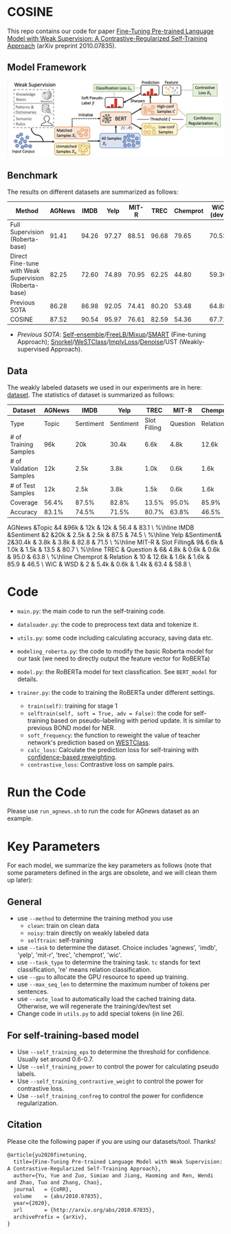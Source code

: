 # COSINE
This repo contains our code for paper [Fine-Tuning Pre-trained Language Model with Weak Supervision: A Contrastive-Regularized Self-Training Approach](https://arxiv.org/abs/2010.07835) (arXiv preprint 2010.07835).

## Model Framework

![BOND-Framework](docs/COSINE.png)

## Benchmark
The results on different datasets are summarized as follows:

| Method | AGNews | IMDB | Yelp | MIT-R | TREC | Chemprot | WiC (dev) |
| ------ | ------- | ----- | ----------- | ------- | -------- | -------- | -------- | 
| Full Supervision (Roberta-base)  | 91.41 | 94.26 | 97.27 |  88.51 | 96.68 | 79.65 |  70.53 |
| Direct Fine-tune with Weak Supervision (Roberta-base) | 82.25 | 72.60 | 74.89 |  70.95 |  62.25 |  44.80 | 59.36 |
| Previous SOTA | 86.28 | 86.98 | 92.05 | 74.41 | 80.20 | 53.48 | 64.88 |
| COSINE | 87.52 | 90.54 | 95.97 | 76.61 | 82.59 | 54.36 | 67.71 | 

- *Previous SOTA*: [Self-ensemble](https://arxiv.org/abs/2002.10345)/[FreeLB](https://openreview.net/forum?id=BygzbyHFvB)[/Mixup](https://openreview.net/forum?id=r1Ddp1-Rb)/[SMART](https://www.aclweb.org/anthology/2020.acl-main.197/) (Fine-tuning Approach); [Snorkel](https://www.ncbi.nlm.nih.gov/pmc/articles/PMC5951191/)/[WeSTClass](https://arxiv.org/abs/1812.11270)/[ImplyLoss](https://openreview.net/forum?id=SkeuexBtDr)/[Denoise](https://arxiv.org/abs/2010.04582)/UST (Weakly-supervised Approach).


## Data

The weakly labeled datasets we used in our experiments are in here: [dataset](data). The statistics of dataset is summarized as follows:

| Dataset | AGNews | IMDB | Yelp | TREC | MIT-R | Chemprot | WiC (dev) |
| ------ | ------- | ----- | ----------- | ------- | -------- | -------- | -------- | 
| Type | Topic | Sentiment | Sentiment |  Slot Filling | Question | Relation |  Word Sense Disambiguation |
| # of Training Samples  | 96k | 20k |  30.4k |  6.6k | 4.8k | 12.6k |  5.4k |
| # of Validation Samples | 12k | 2.5k | 3.8k | 1.0k |  0.6k |    1.6k | 0.6k |
|# of Test Samples | 12k | 2.5k | 3.8k |  1.5k |  0.6k |  1.6k | 1.4k |
| Coverage | 56.4\%  |  87.5\% | 82.8\% | 13.5\% | 95.0\% | 85.9\%  | 63.4\%  |
| Accuracy | 83.1\% | 74.5\% | 71.5\% | 80.7\% | 63.8\% | 46.5\%  | 58.8\%  | 

AGNews &Topic &4 &96k & 12k & 12k & 56.4 & 83.1 \\ %\hline
            IMDB &Sentiment &2 &20k & 2.5k & 2.5k & 87.5 & 74.5 \\ %\hline
            Yelp &Sentiment& 2&30.4k & 3.8k & 3.8k & 82.8 & 71.5 \\ %\hline
            MIT-R & Slot Filling& 9& 6.6k & 1.0k & 1.5k & 13.5 & 80.7 \\ %\hline
            TREC & Question & 6& 4.8k & 0.6k & 0.6k & 95.0  & 63.8 \\ %\hline
            Chemprot & Relation & 10 & 12.6k & 1.6k & 1.6k &  85.9 & 46.5  \\
            WiC & WSD & 2 & 5.4k & 0.6k & 1.4k & 63.4 & 58.8 \\
# Code
- `main.py`: the main code to run the self-training code.

- `dataloader.py`: the code to preprocess text data and tokenize it.

- `utils.py`: some code including calculating accuracy, saving data etc.

- `modeling_roberta.py`: the code to modify the basic Roberta model for our task (we need to directly output the feature vector for RoBERTa)

- `model.py`: the RoBERTa model for text classfication. See `BERT_model` for details.
  
- `trainer.py`: the code to training the RoBERTa under different settings.
   - `train(self)`: training for stage 1
   - `selftrain(self, soft = True, adv = False)`: the code for self-training based on pseudo-labeling with period update. It is similar to previous BOND model for NER.
   - `soft_frequency`: the function to reweight the value of teacher network's prediction based on [WESTClass](https://arxiv.org/abs/1812.11270).
   - `calc_loss`: Calculate the prediction loss for self-training with [confidence-based reweighting](https://arxiv.org/abs/1908.09822).
   - `contrastive_loss`: Contrastive loss on sample pairs.

# Run the Code
Please use `run_agnews.sh` to run the code for AGnews dataset as an example.


# Key Parameters
For each model, we summarize the key parameters as follows (note that some parameters defined in the args are obsolete, and we will clean them up later): 
## General
 - use `--method` to determine the training method you use
    - `clean`: train on clean data
    - `noisy`: train directly on weakly labeled data
    - `selftrain`: self-training
- use `--task` to determine the dataset. Choice includes 'agnews', 'imdb', 'yelp', 'mit-r', 'trec', 'chemprot', 'wic'.
-  use `--task_type` to determine the training task. `tc` stands for text classification, 're' means relation classification.
-  use `--gpu` to allocate the GPU resource to speed up training.
- use `--max_seq_len` to determine the maximum number of tokens per sentences. 
- use `--auto_load` to automatically load the cached training data. Otherwise, we will regenerate the training/dev/test set
- Change code in `utils.py` to add special tokens (in line 26).

## For self-training-based model
  - Use `--self_training_eps` to determine the threshold for confidence. Usually set around 0.6-0.7.
  - Use `--self_training_power` to control the power for calculating pseudo labels.
  - Use `--self_training_contrastive_weight` to control the power for contrastive loss.
  - Use `--self_training_confreg` to control the power for confidence regularization.

## Citation

Please cite the following paper if you are using our datasets/tool. Thanks!

```
@article{yu2020finetuning,
  title={Fine-Tuning Pre-trained Language Model with Weak Supervision: A Contrastive-Regularized Self-Training Approach},
  author={Yu, Yue and Zuo, Simiao and Jiang, Haoming and Ren, Wendi and Zhao, Tuo and Zhang, Chao},
  journal   = {CoRR},
  volume    = {abs/2010.07835},
  year={2020},
  url       = {http://arxiv.org/abs/2010.07835},
  archivePrefix = {arXiv},
}
```
